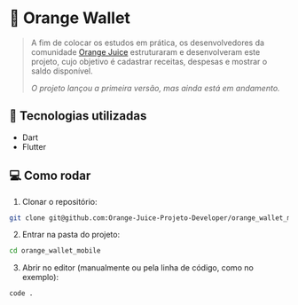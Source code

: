 # 🍊 Orange Wallet

> A fim de colocar os estudos em prática, os desenvolvedores da comunidade [Orange Juice](https://digital.fcamara.com.br/orangejuice) estruturaram e desenvolveram este projeto, cujo objetivo é cadastrar receitas, despesas e mostrar o saldo disponível.
>
> *O projeto lançou a primeira versão, mas ainda está em andamento.*
> 

## 🚀 Tecnologias utilizadas

- Dart
- Flutter

## 💻 Como rodar

1. Clonar o repositório:

```bash
git clone git@github.com:Orange-Juice-Projeto-Developer/orange_wallet_mobile.git
```

2. Entrar na pasta do projeto:

```bash
cd orange_wallet_mobile
```

3. Abrir no editor (manualmente ou pela linha de código, como no exemplo):

```bash
code .
```
